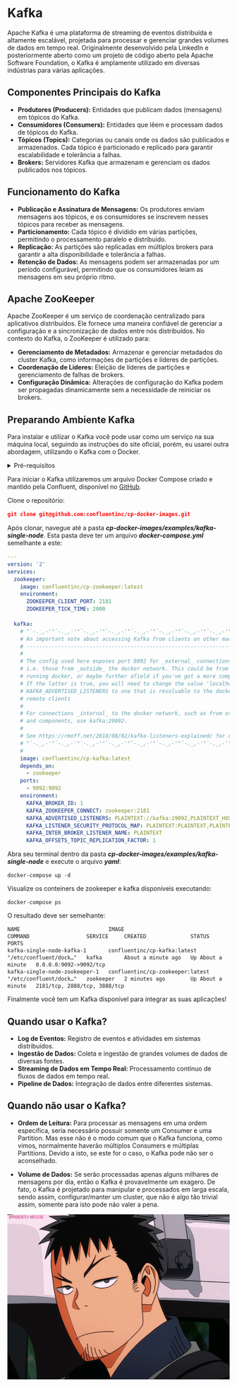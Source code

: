 # Kafka
Apache Kafka é uma plataforma de streaming de eventos distribuída e altamente escalável, projetada para processar e gerenciar grandes volumes de dados em tempo real. Originalmente desenvolvido pela LinkedIn e posteriormente aberto como um projeto de código aberto pela Apache Software Foundation, o Kafka é amplamente utilizado em diversas indústrias para várias aplicações.

## Componentes Principais do Kafka

* **Produtores (Producers):** Entidades que publicam dados (mensagens) em tópicos do Kafka.
* **Consumidores (Consumers):** Entidades que lêem e processam dados de tópicos do Kafka.
* **Tópicos (Topics):** Categorias ou canais onde os dados são publicados e armazenados. Cada tópico é particionado e replicado para garantir escalabilidade e tolerância a falhas.
* **Brokers:** Servidores Kafka que armazenam e gerenciam os dados publicados nos tópicos.

## Funcionamento do Kafka
* **Publicação e Assinatura de Mensagens:** Os produtores enviam mensagens aos tópicos, e os consumidores se inscrevem nesses tópicos para receber as mensagens.
* **Particionamento:** Cada tópico é dividido em várias partições, permitindo o processamento paralelo e distribuído.
* **Replicação:** As partições são replicadas em múltiplos brokers para garantir a alta disponibilidade e tolerância a falhas.
* **Retenção de Dados:** As mensagens podem ser armazenadas por um período configurável, permitindo que os consumidores leiam as mensagens em seu próprio ritmo.

## Apache ZooKeeper
Apache ZooKeeper é um serviço de coordenação centralizado para aplicativos distribuídos. Ele fornece uma maneira confiável de gerenciar a configuração e a sincronização de dados entre nós distribuídos. No contexto do Kafka, o ZooKeeper é utilizado para:

* **Gerenciamento de Metadados:** Armazenar e gerenciar metadados do cluster Kafka, como informações de partições e líderes de partições.
* **Coordenação de Líderes:** Eleição de líderes de partições e gerenciamento de falhas de brokers.
* **Configuração Dinâmica:** Alterações de configuração do Kafka podem ser propagadas dinamicamente sem a necessidade de reiniciar os brokers.

## Preparando Ambiente Kafka
Para instalar e utilizar o Kafka você pode usar como um serviço na sua máquina local, seguindo as instruções do site oficial, porém, eu usarei outra abordagem, utilizando o Kafka com o Docker.

<details>
    <summary>Pré-requisitos</summary>
    
- [Docker](https://docs.docker.com/engine/install/)

- [Docker Compose](https://docs.docker.com/compose/install/#install-compose)

- [Git](https://git-scm.com/downloads)
</details>

Para iniciar o Kafka utilizaremos um arquivo Docker Compose criado e mantido pela Confluent, disponível no [GitHub](https://github.com/confluentinc/cp-docker-images).

Clone o repositório:
```json
git clone git@github.com:confluentinc/cp-docker-images.git
```
Após clonar, navegue até a pasta ***cp-docker-images/examples/kafka-single-node***. Esta pasta deve ter um arquivo ***docker-compose.yml*** semelhante a este:
```yml
---
version: '2'
services:
  zookeeper:
    image: confluentinc/cp-zookeeper:latest
    environment:
      ZOOKEEPER_CLIENT_PORT: 2181
      ZOOKEEPER_TICK_TIME: 2000

  kafka:
    # "`-._,-'"`-._,-'"`-._,-'"`-._,-'"`-._,-'"`-._,-'"`-._,-'"`-._,-'"`-._,-
    # An important note about accessing Kafka from clients on other machines: 
    # -----------------------------------------------------------------------
    #
    # The config used here exposes port 9092 for _external_ connections to the broker
    # i.e. those from _outside_ the docker network. This could be from the host machine
    # running docker, or maybe further afield if you've got a more complicated setup. 
    # If the latter is true, you will need to change the value 'localhost' in 
    # KAFKA_ADVERTISED_LISTENERS to one that is resolvable to the docker host from those 
    # remote clients
    #
    # For connections _internal_ to the docker network, such as from other services
    # and components, use kafka:29092.
    #
    # See https://rmoff.net/2018/08/02/kafka-listeners-explained/ for details
    # "`-._,-'"`-._,-'"`-._,-'"`-._,-'"`-._,-'"`-._,-'"`-._,-'"`-._,-'"`-._,-
    #
    image: confluentinc/cp-kafka:latest
    depends_on:
      - zookeeper
    ports:
      - 9092:9092
    environment:
      KAFKA_BROKER_ID: 1
      KAFKA_ZOOKEEPER_CONNECT: zookeeper:2181
      KAFKA_ADVERTISED_LISTENERS: PLAINTEXT://kafka:29092,PLAINTEXT_HOST://localhost:9092
      KAFKA_LISTENER_SECURITY_PROTOCOL_MAP: PLAINTEXT:PLAINTEXT,PLAINTEXT_HOST:PLAINTEXT
      KAFKA_INTER_BROKER_LISTENER_NAME: PLAINTEXT
      KAFKA_OFFSETS_TOPIC_REPLICATION_FACTOR: 1
```

Abra seu terminal dentro da pasta ***cp-docker-images/examples/kafka-single-node*** e execute o arquivo ***yaml***:
```shell
docker-compose up -d
```

Visualize os conteiners de zookeeper e kafka disponíveis executando:
```shell
docker-compose ps
```

O resultado deve ser semelhante:
```shell
NAME                            IMAGE                              COMMAND                  SERVICE     CREATED              STATUS              PORTS
kafka-single-node-kafka-1       confluentinc/cp-kafka:latest       "/etc/confluent/dock…"   kafka       About a minute ago   Up About a minute   0.0.0.0:9092->9092/tcp
kafka-single-node-zookeeper-1   confluentinc/cp-zookeeper:latest   "/etc/confluent/dock…"   zookeeper   2 minutes ago        Up About a minute   2181/tcp, 2888/tcp, 3888/tcp
```

Finalmente você tem um Kafka disponível para integrar as suas aplicações!

## Quando usar o Kafka?

* **Log de Eventos:** Registro de eventos e atividades em sistemas distribuídos.
* **Ingestão de Dados:** Coleta e ingestão de grandes volumes de dados de diversas fontes.
* **Streaming de Dados em Tempo Real:** Processamento contínuo de fluxos de dados em tempo real.
* **Pipeline de Dados:** Integração de dados entre diferentes sistemas.

## Quando não usar o Kafka?

* **Ordem de Leitura:** Para processar as mensagens em uma ordem especifica, seria necessário possuir somente um Consumer e uma Partition. Mas esse não é o modo comum que o Kafka funciona, como vimos, normalmente haverão múltiplos Consumers e múltiplas Partitions. Devido a isto, se este for o caso, o Kafka pode não ser o aconselhado.

* **Volume de Dados:** Se serão processadas apenas alguns milhares de mensagens por dia, então o Kafka é provavelmente um exagero. De fato, o Kafka é projetado para manipular e processados em larga escala, sendo assim, configurar/manter um cluster, que não é algo tão trivial assim, somente para isto pode não valer a pena.

<div align="center">
  <img src="./src/kafka hibino.gif" alt="Kafka Hibino - Anime Kaiju N.8">
</div>
